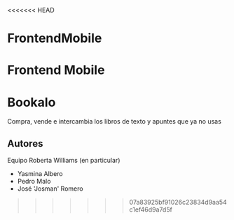 <<<<<<< HEAD
# FrontendMobile
Frontend Mobile
=======
# Bookalo

Compra, vende e intercambia los libros de texto y apuntes que ya no usas

## Autores
Equipo Roberta Williams (en particular)
 - Yasmina Albero
 - Pedro Malo
 - José 'Josman' Romero
>>>>>>> 07a83925bf91026c23834d9aa54c1ef46d9a7d5f
